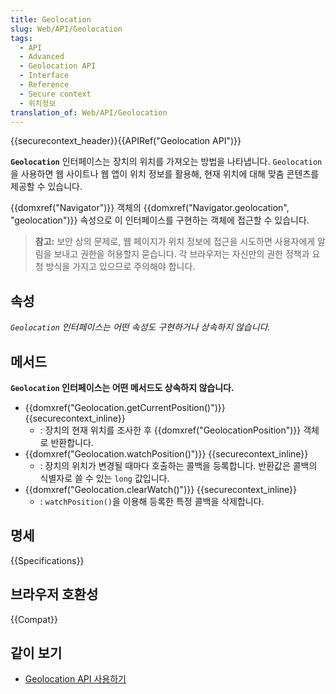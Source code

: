 ```yaml
---
title: Geolocation
slug: Web/API/Geolocation
tags:
  - API
  - Advanced
  - Geolocation API
  - Interface
  - Reference
  - Secure context
  - 위치정보
translation_of: Web/API/Geolocation
---
```

{{securecontext_header}}{{APIRef("Geolocation API")}}

**`Geolocation`** 인터페이스는 장치의 위치를 가져오는 방법을 나타냅니다. `Geolocation`을 사용하면 웹 사이트나 웹 앱이 위치 정보를 활용해, 현재 위치에 대해 맞춤 콘텐츠를 제공할 수 있습니다.

{{domxref("Navigator")}} 객체의 {{domxref("Navigator.geolocation", "geolocation")}} 속성으로 이 인터페이스를 구현하는 객체에 접근할 수 있습니다.

> **참고:** 보안 상의 문제로, 웹 페이지가 위치 정보에 접근을 시도하면 사용자에게 알림을 보내고 권한을 허용할지 묻습니다. 각 브라우저는 자신만의 권한 정책과 요청 방식을 가지고 있으므로 주의해야 합니다.

## 속성

_`Geolocation` 인터페이스는 어떤 속성도 구현하거나 상속하지 않습니다._

## 메서드

**`Geolocation` 인터페이스는 어떤 메서드도 상속하지 않습니다.**

- {{domxref("Geolocation.getCurrentPosition()")}} {{securecontext_inline}}
  - : 장치의 현재 위치를 조사한 후 {{domxref("GeolocationPosition")}} 객체로 반환합니다.
- {{domxref("Geolocation.watchPosition()")}} {{securecontext_inline}}
  - : 장치의 위치가 변경될 때마다 호출하는 콜백을 등록합니다. 반환값은 콜백의 식별자로 쓸 수 있는 `long` 값입니다.
- {{domxref("Geolocation.clearWatch()")}} {{securecontext_inline}}
  - : `watchPosition()`을 이용해 등록한 특정 콜백을 삭제합니다.

## 명세

{{Specifications}}

## 브라우저 호환성

{{Compat}}

## 같이 보기

- [Geolocation API 사용하기](/ko/docs/Web/API/Geolocation_API/Using_the_Geolocation_API)

